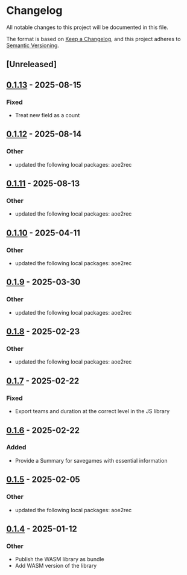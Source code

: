# Changelog

All notable changes to this project will be documented in this file.

The format is based on [Keep a Changelog](https://keepachangelog.com/en/1.0.0/),
and this project adheres to [Semantic Versioning](https://semver.org/spec/v2.0.0.html).

## [Unreleased]

## [0.1.13](https://github.com/aoe2ct/aoe2rec/compare/aoe2rec-js-v0.1.12...aoe2rec-js-v0.1.13) - 2025-08-15

### Fixed

- Treat new field as a count

## [0.1.12](https://github.com/aoe2ct/aoe2rec/compare/aoe2rec-js-v0.1.11...aoe2rec-js-v0.1.12) - 2025-08-14

### Other

- updated the following local packages: aoe2rec

## [0.1.11](https://github.com/aoe2ct/aoe2rec/compare/aoe2rec-js-v0.1.10...aoe2rec-js-v0.1.11) - 2025-08-13

### Other

- updated the following local packages: aoe2rec

## [0.1.10](https://github.com/aoe2ct/aoe2rec/compare/aoe2rec-js-v0.1.9...aoe2rec-js-v0.1.10) - 2025-04-11

### Other

- updated the following local packages: aoe2rec

## [0.1.9](https://github.com/aoe2ct/aoe2rec/compare/aoe2rec-js-v0.1.8...aoe2rec-js-v0.1.9) - 2025-03-30

### Other

- updated the following local packages: aoe2rec

## [0.1.8](https://github.com/aoe2ct/aoe2rec/compare/aoe2rec-js-v0.1.7...aoe2rec-js-v0.1.8) - 2025-02-23

### Other

- updated the following local packages: aoe2rec

## [0.1.7](https://github.com/aoe2ct/aoe2rec/compare/aoe2rec-js-v0.1.6...aoe2rec-js-v0.1.7) - 2025-02-22

### Fixed

- Export teams and duration at the correct level in the JS library

## [0.1.6](https://github.com/aoe2ct/aoe2rec/compare/aoe2rec-js-v0.1.5...aoe2rec-js-v0.1.6) - 2025-02-22

### Added

- Provide a Summary for savegames with essential information

## [0.1.5](https://github.com/aoe2ct/aoe2rec/compare/aoe2rec-js-v0.1.4...aoe2rec-js-v0.1.5) - 2025-02-05

### Other

- updated the following local packages: aoe2rec

## [0.1.4](https://github.com/aoe2ct/aoe2rec/releases/tag/aoe2rec-js-v0.1.4) - 2025-01-12

### Other

- Publish the WASM library as bundle
- Add WASM version of the library
